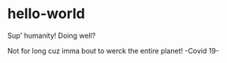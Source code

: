 # hello-world

Sup' humanity! Doing well?

Not for long cuz imma bout to werck the entire planet!
-Covid 19-
